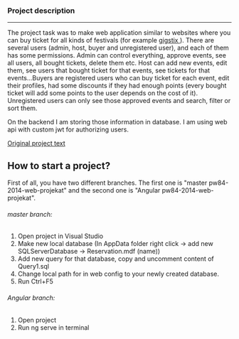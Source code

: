 <h3> Project description </h3>
<hr>
The project task was to make web application similar to websites where you can buy ticket for all kinds of festivals (for example <a href="http://gigstix.com"> gigstix </a>). There are several users (admin, host, buyer and unregistered user), and each of them has some permissions. Admin can control everything, approve events, see all users, all bought tickets, delete them etc. Host can add new events, edit them, see users that bought ticket for that events, see tickets for that events...Buyers are registered users who can buy ticket for each event, edit their profiles, had some discounts if they had enough points (every bought ticket will add some points to the user depends on the cost of it). Unregistered users can only see those approved events and search, filter or sort them. 

On the backend I am storing those information in database. I am using web api with custom jwt for authorizing users.

<a href="Projekat 2019_2020.pdf"> Original project text </a>

<h2> How to start a project? </h2>

First of all, you have two different branches. The first one is "master pw84-2014-web-projekat" and the second one is "Angular pw84-2014-web-projekat".

<h6> master branch: </h6>
<ol>
<li> Open project in Visual Studio </li>
<li> Make new local database (In AppData folder right click -> add new SQLServerDatabase -> Reservation.mdf (name)) </li>
<li> Add new query for that database, copy and uncomment content of Query1.sql </li>
<li> Change local path for in web config to your newly created database. </li>
<li> Run Ctrl+F5 </li>
</ol>

<h6> Angular branch: </h6>
<ol>
<li> Open project </li>
<li> Run ng serve in terminal </li>
</ol>

